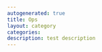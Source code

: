 ```yaml
---
autogenerated: true
title: Ops
layout: category
categories: 
description: test description
---
```


